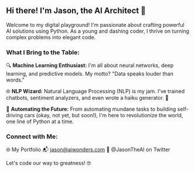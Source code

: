 ## Hi there! I'm Jason, the AI Architect 🤖

Welcome to my digital playground! I'm passionate about crafting powerful AI solutions using Python. As a young and dashing coder, I thrive on turning complex problems into elegant code.

### What I Bring to the Table:

🔍 **Machine Learning Enthusiast:** I'm all about neural networks, deep learning, and predictive models. My motto? "Data speaks louder than words."

🌐 **NLP Wizard:** Natural Language Processing (NLP) is my jam. I've trained chatbots, sentiment analyzers, and even wrote a haiku generator. 📝

🚀 **Automating the Future:** From automating mundane tasks to building self-driving cars (okay, not yet, but soon!), I'm here to revolutionize the world, one line of Python at a time.

### Connect with Me:

🌐 My Portfolio
📬 jason@aiwonders.com
📱 @JasonTheAI on Twitter

Let's code our way to greatness! 🤓
